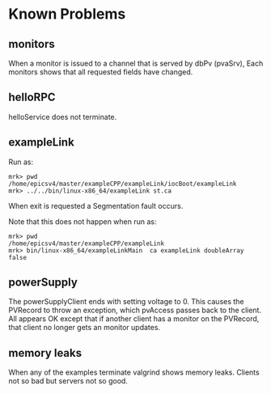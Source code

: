 # Known Problems

## monitors

When a monitor is issued to a channel that is served by dbPv (pvaSrv),
Each monitors shows that all requested fields have changed.

## helloRPC

helloService does not terminate.

## exampleLink

Run as:

    mrk> pwd
    /home/epicsv4/master/exampleCPP/exampleLink/iocBoot/exampleLink
    mrk> ../../bin/linux-x86_64/exampleLink st.ca

When exit is requested a Segmentation fault occurs.

Note that this does not happen when run as:

    mrk> pwd
    /home/epicsv4/master/exampleCPP/exampleLink
    mrk> bin/linux-x86_64/exampleLinkMain  ca exampleLink doubleArray false

## powerSupply

The powerSupplyClient ends with setting voltage to 0.
This causes the PVRecord to throw an exception, which pvAccess passes back to the client.
All appears OK except that if another client has a monitor on the PVRecord,
that client no longer gets an monitor updates.

## memory leaks

When any of the examples terminate valgrind shows memory leaks.
Clients not so bad but servers not so good.



